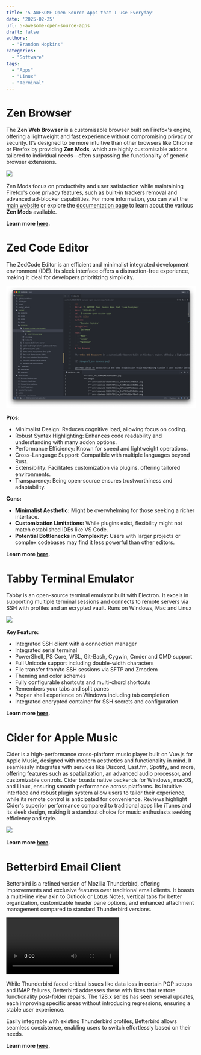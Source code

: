 ```yaml
---
title: '5 AWESOME Open Source Apps that I use Everyday'
date: '2025-02-25'
url: 5-awesome-open-source-apps
draft: false
authors:
  - "Brandon Hopkins"
categories:
  - "Software"
tags:
  - "Apps"
  - "Linux"
  - "Terminal"
---
```

# Zen Browser

The **Zen Web Browser** is a customisable browser built on Firefox's engine, offering a lightweight and fast experience without compromising privacy or security. It’s designed to be more intuitive than other browsers like Chrome or Firefox by providing **Zen Mods**, which are highly customisable addons tailored to individual needs—often surpassing the functionality of generic browser extensions.

![](/images/1_zen-browser.png)

Zen Mods focus on productivity and user satisfaction while maintaining Firefox's core privacy features, such as built-in trackers removal and advanced ad-blocker capabilities. For more information, you can visit the [main website](https://www.zenwebbrowser.com) or explore the [documentation page](https://docs.zenwebbrowser.com) to learn about the various **Zen Mods** available.

**Learn more [here](https://zen-browser.app/).**

 # Zed Code Editor

 The ZedCode Editor is an efficient and minimalist integrated development environment (IDE). Its sleek interface offers a distraction-free experience, making it ideal for developers prioritizing simplicity.

![](images/2_zed-code-editor.png)

 **Pros:**
 - Minimalist Design: Reduces cognitive load, allowing focus on coding.
 - Robust Syntax Highlighting: Enhances code readability and understanding with many addon options.
 - Performance Efficiency: Known for speed and lightweight operations.
 - Cross-Language Support: Compatible with multiple languages beyond Rust.
 - Extensibility: Facilitates customization via plugins, offering tailored environments.
 - Transparency: Being open-source ensures trustworthiness and adaptability.

 **Cons:**
 - **Minimalist Aesthetic:** Might be overwhelming for those seeking a richer interface.
 - **Customization Limitations:** While plugins exist, flexibility might not match established IDEs like VS Code.
 - **Potential Bottlenecks in Complexity:** Users with larger projects or complex codebases may find it less powerful than other editors.

 **Learn more [here](https://zed.dev/).**

# Tabby Terminal Emulator

 Tabby is an open-source terminal emulator built with Electron. It excels in supporting multiple terminal sessions and connects to remote servers via SSH with profiles and an ecrypted vault.
 Runs on Windows, Mac and Linux

 ![](/images/3_tabby-terminal.png)

 **Key Feature:**
- Integrated SSH client with a connection manager
- Integrated serial terminal
- PowerShell, PS Core, WSL, Git-Bash, Cygwin, Cmder and CMD support
- Full Unicode support including double-width characters
- File transfer from/to SSH sessions via SFTP and Zmodem
- Theming and color schemes
- Fully configurable shortcuts and multi-chord shortcuts
- Remembers your tabs and split panes
- Proper shell experience on Windows including tab completion
- Integrated encrypted container for SSH secrets and configuration

**Learn more [here](https://tabby.sh/).**

# Cider for Apple Music

Cider is a high-performance cross-platform music player built on Vue.js for Apple Music, designed with modern aesthetics and functionality in mind. It seamlessly integrates with services like Discord, Last.fm, Spotify, and more, offering features such as spatialization, an advanced audio processor, and customizable controls. Cider boasts native backends for Windows, macOS, and Linux, ensuring smooth performance across platforms. Its intuitive interface and robust plugin system allow users to tailor their experience, while its remote control is anticipated for convenience. Reviews highlight Cider's superior performance compared to traditional apps like iTunes and its sleek design, making it a standout choice for music enthusiasts seeking efficiency and style.

![](/images/4_cider-apple-music.webp)

**Learn more [here](https://cider.sh/).**

# Betterbird Email Client

Betterbird is a refined version of Mozilla Thunderbird, offering improvements and exclusive features over traditional email clients. It boasts a multi-line view akin to Outlook or Lotus Notes, vertical tabs for better organization, customizable header pane options, and enhanced attachment management compared to standard Thunderbird versions.

![](images/5_betterbird-email.webm)

While Thunderbird faced critical issues like data loss in certain POP setups and IMAP failures, Betterbird addresses these with fixes that restore functionality post-folder repairs. The 128.x series has seen several updates, each improving specific areas without introducing regressions, ensuring a stable user experience.

Easily integrable with existing Thunderbird profiles, Betterbird allows seamless coexistence, enabling users to switch effortlessly based on their needs.

**Learn more [here](https://www.betterbird.eu/).**
